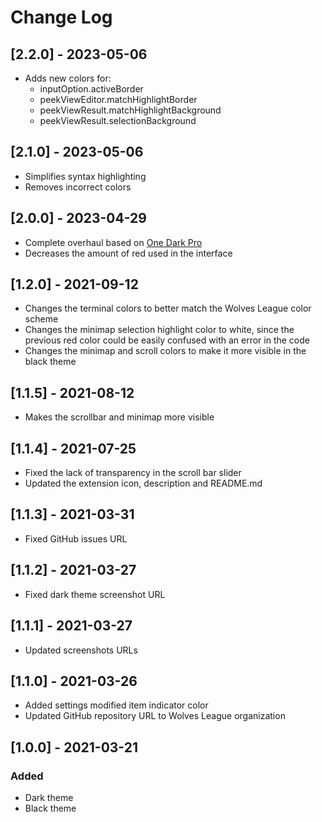 # Change Log

## [2.2.0] - 2023-05-06

- Adds new colors for:
  - inputOption.activeBorder
  - peekViewEditor.matchHighlightBorder
  - peekViewResult.matchHighlightBackground
  - peekViewResult.selectionBackground

## [2.1.0] - 2023-05-06

- Simplifies syntax highlighting
- Removes incorrect colors

## [2.0.0] - 2023-04-29

- Complete overhaul based on [One Dark Pro](https://marketplace.visualstudio.com/items?itemName=zhuangtongfa.Material-theme)
- Decreases the amount of red used in the interface

## [1.2.0] - 2021-09-12

- Changes the terminal colors to better match the Wolves League color scheme
- Changes the minimap selection highlight color to white, since the previous red color could be easily confused with an error in the code
- Changes the minimap and scroll colors to make it more visible in the black theme

## [1.1.5] - 2021-08-12

- Makes the scrollbar and minimap more visible

## [1.1.4] - 2021-07-25

- Fixed the lack of transparency in the scroll bar slider
- Updated the extension icon, description and README.md

## [1.1.3] - 2021-03-31

- Fixed GitHub issues URL

## [1.1.2] - 2021-03-27

- Fixed dark theme screenshot URL

## [1.1.1] - 2021-03-27

- Updated screenshots URLs

## [1.1.0] - 2021-03-26

- Added settings modified item indicator color
- Updated GitHub repository URL to Wolves League organization

## [1.0.0] - 2021-03-21

### Added

- Dark theme
- Black theme
